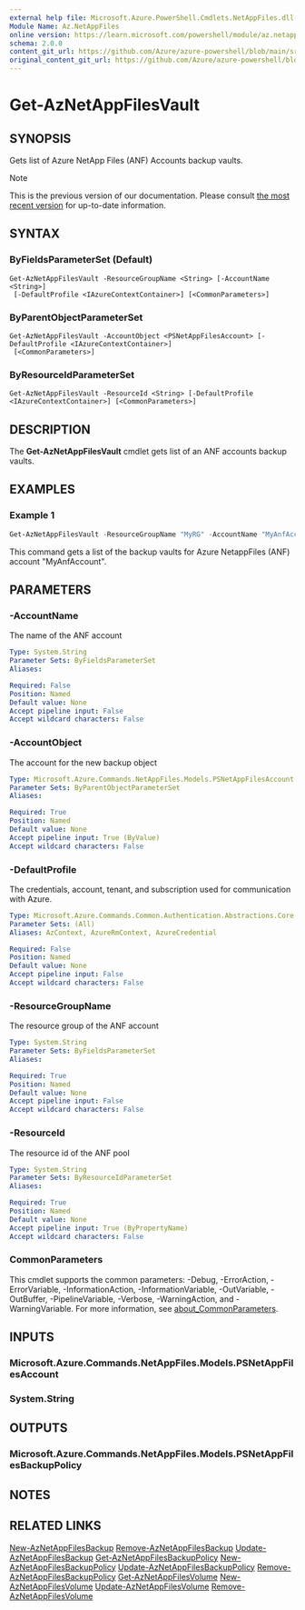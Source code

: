 ```yaml
---
external help file: Microsoft.Azure.PowerShell.Cmdlets.NetAppFiles.dll-Help.xml
Module Name: Az.NetAppFiles
online version: https://learn.microsoft.com/powershell/module/az.netappfiles/get-aznetappfilesvault
schema: 2.0.0
content_git_url: https://github.com/Azure/azure-powershell/blob/main/src/NetAppFiles/NetAppFiles/help/Get-AzNetAppFilesVault.md
original_content_git_url: https://github.com/Azure/azure-powershell/blob/main/src/NetAppFiles/NetAppFiles/help/Get-AzNetAppFilesVault.md
---
```


# Get-AzNetAppFilesVault

## SYNOPSIS
Gets list of Azure NetApp Files (ANF) Accounts backup vaults.

> [!NOTE]
>This is the previous version of our documentation. Please consult [the most recent version](/powershell/module/az.netappfiles/get-aznetappfilesvault) for up-to-date information.

## SYNTAX

### ByFieldsParameterSet (Default)
```
Get-AzNetAppFilesVault -ResourceGroupName <String> [-AccountName <String>]
 [-DefaultProfile <IAzureContextContainer>] [<CommonParameters>]
```

### ByParentObjectParameterSet
```
Get-AzNetAppFilesVault -AccountObject <PSNetAppFilesAccount> [-DefaultProfile <IAzureContextContainer>]
 [<CommonParameters>]
```

### ByResourceIdParameterSet
```
Get-AzNetAppFilesVault -ResourceId <String> [-DefaultProfile <IAzureContextContainer>] [<CommonParameters>]
```

## DESCRIPTION
The **Get-AzNetAppFilesVault** cmdlet gets list of an ANF accounts backup vaults.

## EXAMPLES

### Example 1
```powershell
Get-AzNetAppFilesVault -ResourceGroupName "MyRG" -AccountName "MyAnfAccount"
```

This command gets a list of the backup vaults for Azure NetappFiles (ANF) account "MyAnfAccount".

## PARAMETERS

### -AccountName
The name of the ANF account

```yaml
Type: System.String
Parameter Sets: ByFieldsParameterSet
Aliases:

Required: False
Position: Named
Default value: None
Accept pipeline input: False
Accept wildcard characters: False
```

### -AccountObject
The account for the new backup object

```yaml
Type: Microsoft.Azure.Commands.NetAppFiles.Models.PSNetAppFilesAccount
Parameter Sets: ByParentObjectParameterSet
Aliases:

Required: True
Position: Named
Default value: None
Accept pipeline input: True (ByValue)
Accept wildcard characters: False
```

### -DefaultProfile
The credentials, account, tenant, and subscription used for communication with Azure.

```yaml
Type: Microsoft.Azure.Commands.Common.Authentication.Abstractions.Core.IAzureContextContainer
Parameter Sets: (All)
Aliases: AzContext, AzureRmContext, AzureCredential

Required: False
Position: Named
Default value: None
Accept pipeline input: False
Accept wildcard characters: False
```

### -ResourceGroupName
The resource group of the ANF account

```yaml
Type: System.String
Parameter Sets: ByFieldsParameterSet
Aliases:

Required: True
Position: Named
Default value: None
Accept pipeline input: False
Accept wildcard characters: False
```

### -ResourceId
The resource id of the ANF pool

```yaml
Type: System.String
Parameter Sets: ByResourceIdParameterSet
Aliases:

Required: True
Position: Named
Default value: None
Accept pipeline input: True (ByPropertyName)
Accept wildcard characters: False
```

### CommonParameters
This cmdlet supports the common parameters: -Debug, -ErrorAction, -ErrorVariable, -InformationAction, -InformationVariable, -OutVariable, -OutBuffer, -PipelineVariable, -Verbose, -WarningAction, and -WarningVariable. For more information, see [about_CommonParameters](http://go.microsoft.com/fwlink/?LinkID=113216).

## INPUTS

### Microsoft.Azure.Commands.NetAppFiles.Models.PSNetAppFilesAccount

### System.String

## OUTPUTS

### Microsoft.Azure.Commands.NetAppFiles.Models.PSNetAppFilesBackupPolicy

## NOTES

## RELATED LINKS

[New-AzNetAppFilesBackup](./New-AzNetAppFilesBackup.md)
[Remove-AzNetAppFilesBackup](./Remove-AzNetAppFilesBackup.md)
[Update-AzNetAppFilesBackup](./Update-AzNetAppFilesBackup.md)
[Get-AzNetAppFilesBackupPolicy](./Get-AzNetAppFilesBackupPolicy.md)
[New-AzNetAppFilesBackupPolicy](./New-AzNetAppFilesBackupPolicy.md)
[Update-AzNetAppFilesBackupPolicy](./Update-AzNetAppFilesBackupPolicy.md)
[Remove-AzNetAppFilesBackupPolicy](./Remove-AzNetAppFilesBackupPolicy.md)
[Get-AzNetAppFilesVolume](./Get-AzNetAppFilesVolume.md)
[New-AzNetAppFilesVolume](./New-AzNetAppFilesVolume.md)
[Update-AzNetAppFilesVolume](./Update-AzNetAppFilesVolume.md)
[Remove-AzNetAppFilesVolume](./Remove-AzNetAppFilesVolume.md)
